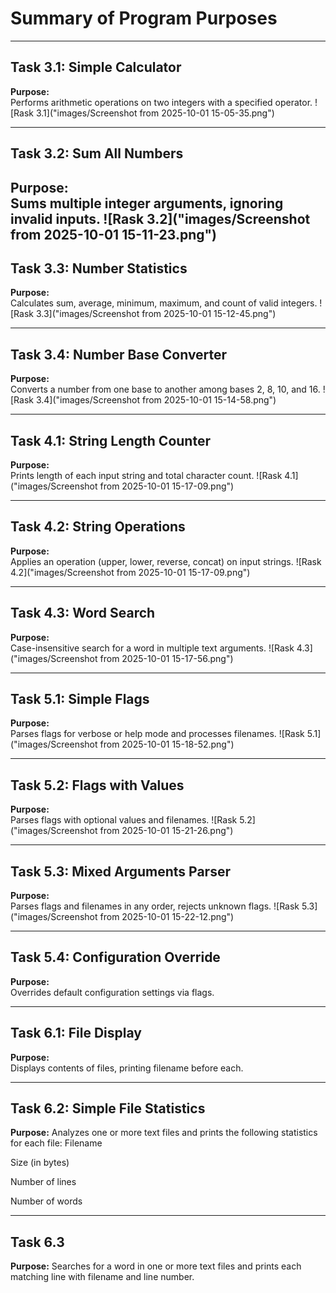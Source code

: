# Summary of Program Purposes

---

## Task 3.1: Simple Calculator  
**Purpose:**  
Performs arithmetic operations on two integers with a specified operator.
![Rask 3.1]("images/Screenshot from 2025-10-01 15-05-35.png")

---

## Task 3.2: Sum All Numbers  
**Purpose:**  
Sums multiple integer arguments, ignoring invalid inputs.
![Rask 3.2]("images/Screenshot from 2025-10-01 15-11-23.png")
---

## Task 3.3: Number Statistics  
**Purpose:**  
Calculates sum, average, minimum, maximum, and count of valid integers.
![Rask 3.3]("images/Screenshot from 2025-10-01 15-12-45.png")

---

## Task 3.4: Number Base Converter  
**Purpose:**  
Converts a number from one base to another among bases 2, 8, 10, and 16.
![Rask 3.4]("images/Screenshot from 2025-10-01 15-14-58.png")

---

## Task 4.1: String Length Counter  
**Purpose:**  
Prints length of each input string and total character count.
![Rask 4.1]("images/Screenshot from 2025-10-01 15-17-09.png")

---

## Task 4.2: String Operations  
**Purpose:**  
Applies an operation (upper, lower, reverse, concat) on input strings.
![Rask 4.2]("images/Screenshot from 2025-10-01 15-17-09.png")

---

## Task 4.3: Word Search  
**Purpose:**  
Case-insensitive search for a word in multiple text arguments.
![Rask 4.3]("images/Screenshot from 2025-10-01 15-17-56.png")

---

## Task 5.1: Simple Flags  
**Purpose:**  
Parses flags for verbose or help mode and processes filenames.
![Rask 5.1]("images/Screenshot from 2025-10-01 15-18-52.png")

---

## Task 5.2: Flags with Values  
**Purpose:**  
Parses flags with optional values and filenames.
![Rask 5.2]("images/Screenshot from 2025-10-01 15-21-26.png")

---

## Task 5.3: Mixed Arguments Parser  
**Purpose:**  
Parses flags and filenames in any order, rejects unknown flags.
![Rask 5.3]("images/Screenshot from 2025-10-01 15-22-12.png")

---

## Task 5.4: Configuration Override  
**Purpose:**  
Overrides default configuration settings via flags.

---

## Task 6.1: File Display  
**Purpose:**  
Displays contents of files, printing filename before each.

---

## Task 6.2: Simple File Statistics
**Purpose:**
Analyzes one or more text files and prints the following statistics for each file:
Filename

Size (in bytes)

Number of lines

Number of words

---

## Task 6.3 
**Purpose:**
Searches for a word in one or more text files and prints each matching line with filename and line number.
